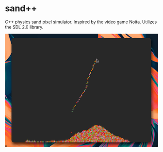 # sand++
 
C++ physics sand pixel simulator. Inspired by the video game Noita. Utilizes the SDL 2.0 library.
 
![Gif Example](./sandpp.gif)
